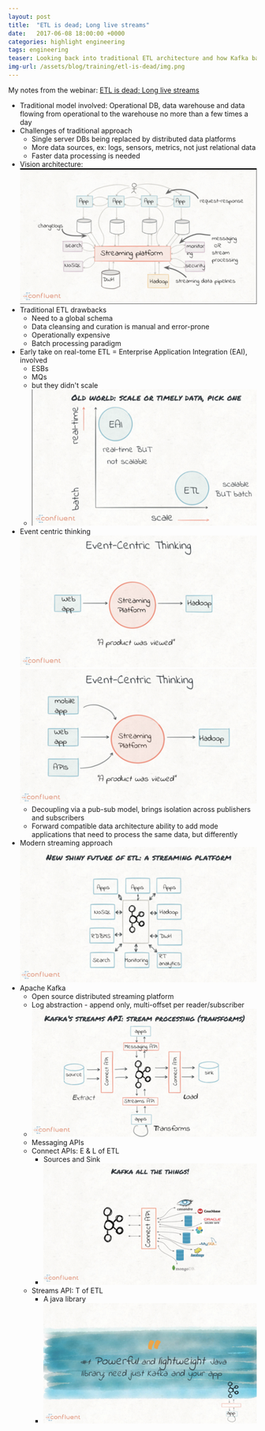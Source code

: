 ```yaml
---
layout: post
title:  "ETL is dead; Long live streams"
date:   2017-06-08 18:00:00 +0000   
categories: highlight engineering
tags: engineering
teaser: Looking back into traditional ETL architecture and how Kafka based stream processing makes things better 
img-url: /assets/blog/training/etl-is-dead/img.png
---
```


My notes from the webinar: [ETL is dead; Long live streams](https://vimeo.com/220846693/305dfdb663?mkt_tok=eyJpIjoiTXpVNFlUVmpNVEkzT0RsayIsInQiOiJmbCthcWZFN05jMWtuMkxMcGprd2xZT3dXZDlFT1B4anplMk9BQlJNSE9BR0I3S1hBZkR1NmRCUVNFdnJsNHdWNWZ1UHZOUnVybHlmWkNzSzN6WnlyXC9VRmlIWWxNRFErbW1oTHVXZHdUazhacnZjNHdSXC85QnNWU1hRT0w5NGJUIn0%3D)

* Traditional model involved: Operational DB, data warehouse and data flowing from operational to the warehouse no
more than a few times a day
* Challenges of traditional approach
  - Single server DBs being replaced by distributed data platforms
  - More data sources, ex: logs, sensors, metrics, not just relational data
  - Faster data processing is needed
* Vision architecture:
![](/assets/blog/training/etl-is-dead/img1.png)
* Traditional ETL drawbacks
  - Need to a global schema
  - Data cleansing and curation is manual and error-prone
  - Operationally expensive
  - Batch processing paradigm
* Early take on real-tome ETL = Enterprise Application Integration (EAI), involved
  - ESBs
  - MQs
  - but they didn't scale
  - ![](/assets/blog/training/etl-is-dead/img2.png)
* Event centric thinking
![](/assets/blog/training/etl-is-dead/img3.png)
![](/assets/blog/training/etl-is-dead/img4.png)
  - Decoupling via a pub-sub model, brings isolation across publishers and subscribers
  - Forward compatible data architecture ability to add mode applications that need to process the same data, but
    differently
* Modern streaming approach
![](/assets/blog/training/etl-is-dead/img5.png)
* Apache Kafka
  - Open source distributed streaming platform
  - Log abstraction - append only, multi-offset per reader/subscriber
  - ![](/assets/blog/training/etl-is-dead/img6.png)
  - Messaging APIs
  - Connect APIs: E & L of ETL
    * Sources and Sink
    * ![](/assets/blog/training/etl-is-dead/img7.png)
  - Streams API: T of ETL
    * A java library
    * ![](/assets/blog/training/etl-is-dead/img8.png)
    

  
